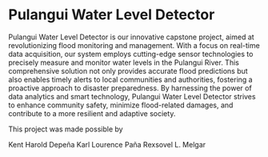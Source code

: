 # Pulangui Water Level Detector

Pulangui Water Level Detector is our innovative capstone project, aimed at revolutionizing flood monitoring and management. With a focus on real-time data acquisition, our system employs cutting-edge sensor technologies to precisely measure and monitor water levels in the Pulangui River. This comprehensive solution not only provides accurate flood predictions but also enables timely alerts to local communities and authorities, fostering a proactive approach to disaster preparedness. By harnessing the power of data analytics and smart technology, Pulangui Water Level Detector strives to enhance community safety, minimize flood-related damages, and contribute to a more resilient and adaptive society.

This project was made possible by

  Kent Harold Depeña
  Karl Lourence Paña
  Rexsovel L. Melgar
